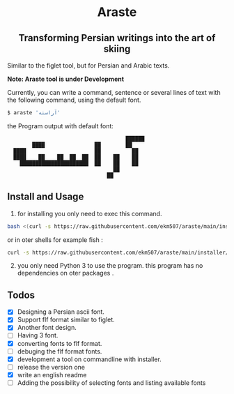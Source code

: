 <div align="center">
  <h1> Araste </h1>
  <h2> Transforming Persian writings into the art of skiing </h2>
</div>

Similar to the figlet tool, but for Persian and Arabic texts.

**Note: Araste tool is under Development**

Currently, you can write a command, sentence or several lines of text with the following command, using the default font.

```bash
$ araste 'آراسته'
```

the Program output with default font:

```
                                      ██████
        ████                ██        ██
  ████                      ██          ██
  ████    ██    ██  ██  ██  ██    ██    ██
    ██████████████████████  ██    ██    ██
                                  ██
                                ██
```

## Install and Usage

1. for installing you only need to exec this command.

````bash
bash <(curl -s https://raw.githubusercontent.com/ekm507/araste/main/installer/install.sh)
````

or in oter shells for example fish :

````bash
curl -s https://raw.githubusercontent.com/ekm507/araste/main/installer/install.sh | bash
````

2. you only need Python 3 to use the program. this program has no dependencies on oter packages .

## Todos

- [x] Designing a Persian ascii font.
- [x] Support flf format similar to figlet.
- [x] Another font design.
- [ ] Having 3 font.
- [x] converting fonts to flf format.
- [ ] debuging the flf format fonts.
- [x] development a tool on commandline with installer.
- [ ] release the version one
- [x] write an english readme
- [ ] Adding the possibility of selecting fonts and listing available fonts
